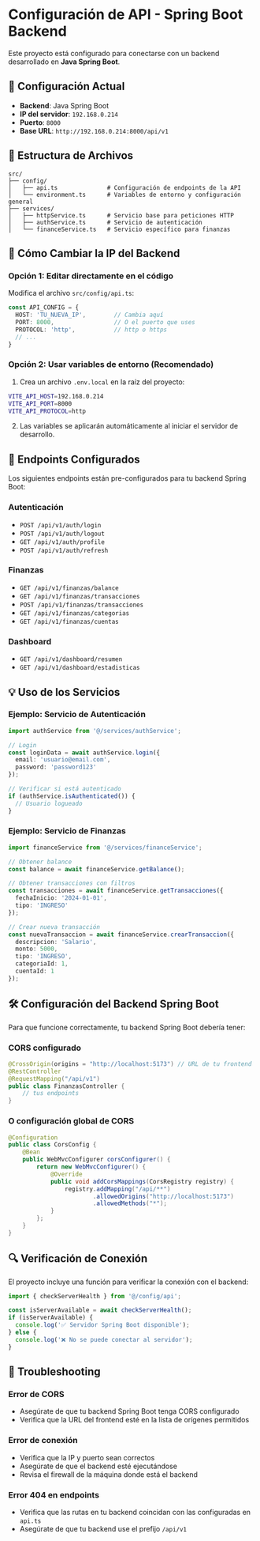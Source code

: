 # Configuración de API - Spring Boot Backend

Este proyecto está configurado para conectarse con un backend desarrollado en **Java Spring Boot**.

## 🔧 Configuración Actual

- **Backend**: Java Spring Boot
- **IP del servidor**: `192.168.0.214`
- **Puerto**: `8000`
- **Base URL**: `http://192.168.0.214:8000/api/v1`

## 📁 Estructura de Archivos

```
src/
├── config/
│   ├── api.ts              # Configuración de endpoints de la API
│   └── environment.ts      # Variables de entorno y configuración general
├── services/
│   ├── httpService.ts      # Servicio base para peticiones HTTP
│   ├── authService.ts      # Servicio de autenticación
│   └── financeService.ts   # Servicio específico para finanzas
```

## 🚀 Cómo Cambiar la IP del Backend

### Opción 1: Editar directamente en el código

Modifica el archivo `src/config/api.ts`:

```typescript
const API_CONFIG = {
  HOST: 'TU_NUEVA_IP',        // Cambia aquí
  PORT: 8000,                 // O el puerto que uses
  PROTOCOL: 'http',           // http o https
  // ...
}
```

### Opción 2: Usar variables de entorno (Recomendado)

1. Crea un archivo `.env.local` en la raíz del proyecto:

```bash
VITE_API_HOST=192.168.0.214
VITE_API_PORT=8000
VITE_API_PROTOCOL=http
```

2. Las variables se aplicarán automáticamente al iniciar el servidor de desarrollo.

## 🔌 Endpoints Configurados

Los siguientes endpoints están pre-configurados para tu backend Spring Boot:

### Autenticación
- `POST /api/v1/auth/login`
- `POST /api/v1/auth/logout`
- `GET /api/v1/auth/profile`
- `POST /api/v1/auth/refresh`

### Finanzas
- `GET /api/v1/finanzas/balance`
- `GET /api/v1/finanzas/transacciones`
- `POST /api/v1/finanzas/transacciones`
- `GET /api/v1/finanzas/categorias`
- `GET /api/v1/finanzas/cuentas`

### Dashboard
- `GET /api/v1/dashboard/resumen`
- `GET /api/v1/dashboard/estadisticas`

## 💡 Uso de los Servicios

### Ejemplo: Servicio de Autenticación

```typescript
import authService from '@/services/authService';

// Login
const loginData = await authService.login({
  email: 'usuario@email.com',
  password: 'password123'
});

// Verificar si está autenticado
if (authService.isAuthenticated()) {
  // Usuario logueado
}
```

### Ejemplo: Servicio de Finanzas

```typescript
import financeService from '@/services/financeService';

// Obtener balance
const balance = await financeService.getBalance();

// Obtener transacciones con filtros
const transacciones = await financeService.getTransacciones({
  fechaInicio: '2024-01-01',
  tipo: 'INGRESO'
});

// Crear nueva transacción
const nuevaTransaccion = await financeService.crearTransaccion({
  descripcion: 'Salario',
  monto: 5000,
  tipo: 'INGRESO',
  categoriaId: 1,
  cuentaId: 1
});
```

## 🛠️ Configuración del Backend Spring Boot

Para que funcione correctamente, tu backend Spring Boot debería tener:

### CORS configurado

```java
@CrossOrigin(origins = "http://localhost:5173") // URL de tu frontend
@RestController
@RequestMapping("/api/v1")
public class FinanzasController {
    // tus endpoints
}
```

### O configuración global de CORS

```java
@Configuration
public class CorsConfig {
    @Bean
    public WebMvcConfigurer corsConfigurer() {
        return new WebMvcConfigurer() {
            @Override
            public void addCorsMappings(CorsRegistry registry) {
                registry.addMapping("/api/**")
                        .allowedOrigins("http://localhost:5173")
                        .allowedMethods("*");
            }
        };
    }
}
```

## 🔍 Verificación de Conexión

El proyecto incluye una función para verificar la conexión con el backend:

```typescript
import { checkServerHealth } from '@/config/api';

const isServerAvailable = await checkServerHealth();
if (isServerAvailable) {
  console.log('✅ Servidor Spring Boot disponible');
} else {
  console.log('❌ No se puede conectar al servidor');
}
```

## 🐛 Troubleshooting

### Error de CORS
- Asegúrate de que tu backend Spring Boot tenga CORS configurado
- Verifica que la URL del frontend esté en la lista de orígenes permitidos

### Error de conexión
- Verifica que la IP y puerto sean correctos
- Asegúrate de que el backend esté ejecutándose
- Revisa el firewall de la máquina donde está el backend

### Error 404 en endpoints
- Verifica que las rutas en tu backend coincidan con las configuradas en `api.ts`
- Asegúrate de que tu backend use el prefijo `/api/v1`